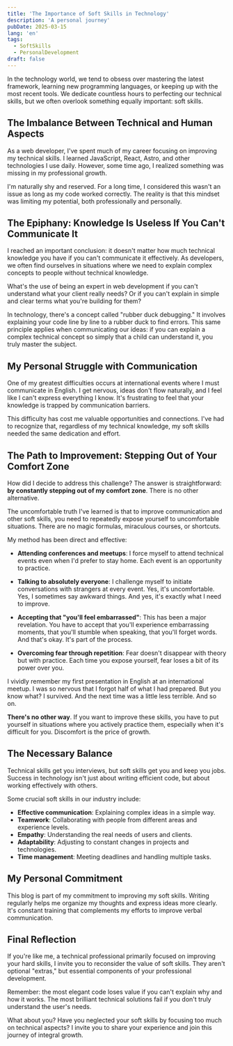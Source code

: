 ```yaml
---
title: 'The Importance of Soft Skills in Technology'
description: 'A personal journey'
pubDate: 2025-03-15
lang: 'en'
tags:
  - SoftSkills
  - PersonalDevelopment
draft: false
---
```


In the technology world, we tend to obsess over mastering the latest framework, learning new programming languages, or keeping up with the most recent tools. We dedicate countless hours to perfecting our technical skills, but we often overlook something equally important: soft skills.

## The Imbalance Between Technical and Human Aspects

As a web developer, I've spent much of my career focusing on improving my technical skills. I learned JavaScript, React, Astro, and other technologies I use daily. However, some time ago, I realized something was missing in my professional growth.

I'm naturally shy and reserved. For a long time, I considered this wasn't an issue as long as my code worked correctly. The reality is that this mindset was limiting my potential, both professionally and personally.

## The Epiphany: Knowledge Is Useless If You Can't Communicate It

I reached an important conclusion: it doesn't matter how much technical knowledge you have if you can't communicate it effectively. As developers, we often find ourselves in situations where we need to explain complex concepts to people without technical knowledge.

What's the use of being an expert in web development if you can't understand what your client really needs? Or if you can't explain in simple and clear terms what you're building for them?

In technology, there's a concept called "rubber duck debugging." It involves explaining your code line by line to a rubber duck to find errors. This same principle applies when communicating our ideas: if you can explain a complex technical concept so simply that a child can understand it, you truly master the subject.

## My Personal Struggle with Communication

One of my greatest difficulties occurs at international events where I must communicate in English. I get nervous, ideas don't flow naturally, and I feel like I can't express everything I know. It's frustrating to feel that your knowledge is trapped by communication barriers.

This difficulty has cost me valuable opportunities and connections. I've had to recognize that, regardless of my technical knowledge, my soft skills needed the same dedication and effort.

## The Path to Improvement: Stepping Out of Your Comfort Zone

How did I decide to address this challenge? The answer is straightforward: **by constantly stepping out of my comfort zone**. There is no other alternative.

The uncomfortable truth I've learned is that to improve communication and other soft skills, you need to repeatedly expose yourself to uncomfortable situations. There are no magic formulas, miraculous courses, or shortcuts.

My method has been direct and effective:

- **Attending conferences and meetups**: I force myself to attend technical events even when I'd prefer to stay home. Each event is an opportunity to practice.
- **Talking to absolutely everyone**: I challenge myself to initiate conversations with strangers at every event. Yes, it's uncomfortable. Yes, I sometimes say awkward things. And yes, it's exactly what I need to improve.

- **Accepting that "you'll feel embarrassed"**: This has been a major revelation. You have to accept that you'll experience embarrassing moments, that you'll stumble when speaking, that you'll forget words. And that's okay. It's part of the process.

- **Overcoming fear through repetition**: Fear doesn't disappear with theory but with practice. Each time you expose yourself, fear loses a bit of its power over you.

I vividly remember my first presentation in English at an international meetup. I was so nervous that I forgot half of what I had prepared. But you know what? I survived. And the next time was a little less terrible. And so on.

**There's no other way**. If you want to improve these skills, you have to put yourself in situations where you actively practice them, especially when it's difficult for you. Discomfort is the price of growth.

## The Necessary Balance

Technical skills get you interviews, but soft skills get you and keep you jobs. Success in technology isn't just about writing efficient code, but about working effectively with others.

Some crucial soft skills in our industry include:

- **Effective communication**: Explaining complex ideas in a simple way.
- **Teamwork**: Collaborating with people from different areas and experience levels.
- **Empathy**: Understanding the real needs of users and clients.
- **Adaptability**: Adjusting to constant changes in projects and technologies.
- **Time management**: Meeting deadlines and handling multiple tasks.

## My Personal Commitment

This blog is part of my commitment to improving my soft skills. Writing regularly helps me organize my thoughts and express ideas more clearly. It's constant training that complements my efforts to improve verbal communication.

## Final Reflection

If you're like me, a technical professional primarily focused on improving your hard skills, I invite you to reconsider the value of soft skills. They aren't optional "extras," but essential components of your professional development.

Remember: the most elegant code loses value if you can't explain why and how it works. The most brilliant technical solutions fail if you don't truly understand the user's needs.

What about you? Have you neglected your soft skills by focusing too much on technical aspects? I invite you to share your experience and join this journey of integral growth.
